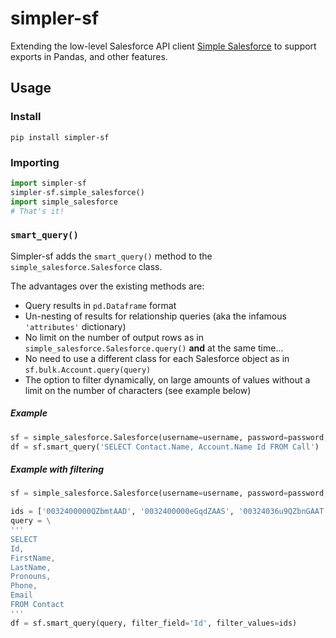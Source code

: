 # simpler-sf
Extending the low-level Salesforce API client [Simple Salesforce](https://github.com/simple-salesforce/simple-salesforce) to support exports in Pandas, and other features.

## Usage
### Install
`pip install simpler-sf`

### Importing
```python
import simpler-sf
simpler-sf.simple_salesforce()
import simple_salesforce
# That's it!
```
### `smart_query()`
Simpler-sf adds the `smart_query()` method to the `simple_salesforce.Salesforce` class.

The advantages over the existing methods are:
- Query results in `pd.Dataframe` format
- Un-nesting of results for relationship queries (aka the infamous `'attributes'` dictionary) 
- No limit on the number of output rows as in `simple_salesforce.Salesforce.query()` **and** at the same time...
- No need to use a different class for each Salesforce object as in `sf.bulk.Account.query(query)`
- The option to filter dynamically, on large amounts of values without a limit on the number of characters (see example below)

##### Example
```python 
sf = simple_salesforce.Salesforce(username=username, password=password, security_token=token)
df = sf.smart_query('SELECT Contact.Name, Account.Name Id FROM Call')
```

##### Example with filtering
```python 
sf = simple_salesforce.Salesforce(username=username, password=password, security_token=token)

ids = ['0032400000QZbmtAAD', '0032400000eGqdZAAS', '00324036u9QZbnGAAT', '50130000000014C']
query = \
'''
SELECT
Id,
FirstName,
LastName,
Pronouns,
Phone,
Email
FROM Contact
'''
df = sf.smart_query(query, filter_field='Id', filter_values=ids)
```
